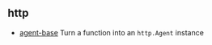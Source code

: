 ## http

- [agent-base](https://github.com/TooTallNate/node-agent-base) Turn a function into an `http.Agent` instance